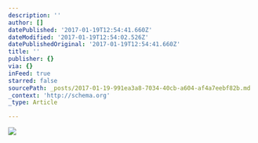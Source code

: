 ```yaml
---
description: ''
author: []
datePublished: '2017-01-19T12:54:41.660Z'
dateModified: '2017-01-19T12:54:02.526Z'
datePublishedOriginal: '2017-01-19T12:54:41.660Z'
title: ''
publisher: {}
via: {}
inFeed: true
starred: false
sourcePath: _posts/2017-01-19-991ea3a8-7034-40cb-a604-af4a7eebf82b.md
_context: 'http://schema.org'
_type: Article

---
```

![](https://the-grid-user-content.s3-us-west-2.amazonaws.com/cc4c6da3-88e8-440c-b355-b436994ee74c.png)